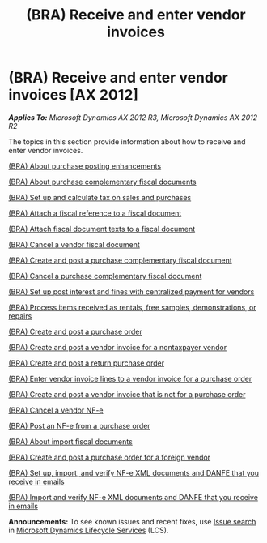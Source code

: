 ﻿---
title: (BRA) Receive and enter vendor invoices
TOCTitle: (BRA) Receive and enter vendor invoices
ms:assetid: bdbd4cf3-5cce-41ed-8b8a-98fe5f8d5bbc
ms:mtpsurl: https://technet.microsoft.com/en-us/library/JJ710613(v=AX.60)
ms:contentKeyID: 49384503
ms.date: 04/18/2014
mtps_version: v=AX.60
---

# (BRA) Receive and enter vendor invoices [AX 2012]


_**Applies To:** Microsoft Dynamics AX 2012 R3, Microsoft Dynamics AX 2012 R2_

The topics in this section provide information about how to receive and enter vendor invoices.

[(BRA) About purchase posting enhancements](bra-about-purchase-posting-enhancements.md)

[(BRA) About purchase complementary fiscal documents](bra-about-purchase-complementary-fiscal-documents.md)

[(BRA) Set up and calculate tax on sales and purchases](bra-set-up-and-calculate-tax-on-sales-and-purchases.md)

[(BRA) Attach a fiscal reference to a fiscal document](bra-attach-a-fiscal-reference-to-a-fiscal-document.md)

[(BRA) Attach fiscal document texts to a fiscal document](bra-attach-fiscal-document-texts-to-a-fiscal-document.md)

[(BRA) Cancel a vendor fiscal document](bra-cancel-a-vendor-fiscal-document.md)

[(BRA) Create and post a purchase complementary fiscal document](bra-create-and-post-a-purchase-complementary-fiscal-document.md)

[(BRA) Cancel a purchase complementary fiscal document](bra-cancel-a-purchase-complementary-fiscal-document.md)

[(BRA) Set up post interest and fines with centralized payment for vendors](bra-set-up-post-interest-and-fines-with-centralized-payment-for-vendors.md)

[(BRA) Process items received as rentals, free samples, demonstrations, or repairs](bra-process-items-received-as-rentals-free-samples-demonstrations-or-repairs.md)

[(BRA) Create and post a purchase order](bra-create-and-post-a-purchase-order.md)

[(BRA) Create and post a vendor invoice for a nontaxpayer vendor](bra-create-and-post-a-vendor-invoice-for-a-nontaxpayer-vendor.md)

[(BRA) Create and post a return purchase order](bra-create-and-post-a-return-purchase-order.md)

[(BRA) Enter vendor invoice lines to a vendor invoice for a purchase order](bra-enter-vendor-invoice-lines-to-a-vendor-invoice-for-a-purchase-order.md)

[(BRA) Create and post a vendor invoice that is not for a purchase order](bra-create-and-post-a-vendor-invoice-that-is-not-for-a-purchase-order.md)

[(BRA) Cancel a vendor NF-e](bra-cancel-a-vendor-nf-e.md)

[(BRA) Post an NF-e from a purchase order](bra-post-an-nf-e-from-a-purchase-order.md)

[(BRA) About import fiscal documents](bra-about-import-fiscal-documents.md)

[(BRA) Create and post a purchase order for a foreign vendor](bra-create-and-post-a-purchase-order-for-a-foreign-vendor.md)

[(BRA) Set up, import, and verify NF-e XML documents and DANFE that you receive in emails](bra-set-up-import-and-verify-nf-e-xml-documents-and-danfe-that-you-receive-in-emails.md)

[(BRA) Import and verify NF-e XML documents and DANFE that you receive in emails](bra-import-and-verify-nf-e-xml-documents-and-danfe-that-you-receive-in-emails.md)

  
**Announcements:** To see known issues and recent fixes, use [Issue search](http://go.microsoft.com/fwlink/?linkid=389258) in [Microsoft Dynamics Lifecycle Services](http://go.microsoft.com/fwlink/?linkid=306505) (LCS).

